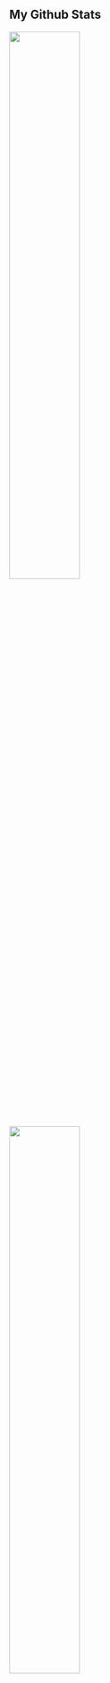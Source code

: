 <h2 class="page-title page-text-color page-text-font mt-16 text-center">
                    My Github Stats</h2>
                <p>
                    <a href="https://github.com/dedybayu">
                    <img width="50%" src="https://github-readme-stats.vercel.app/api?username=dedybayu&show_icons=true&theme=omni&hide_border=true" /> 
                      <img width="50%" src="https://github-readme-streak-stats.herokuapp.com/?user=dedybayu&theme=omni&hide_border=true" />
                    </a>
                  </p>